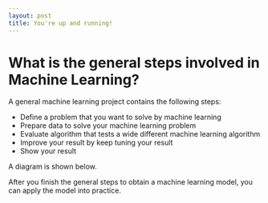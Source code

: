 ```yaml
---
layout: post
title: You're up and running!
---
```


# What is the general steps involved in Machine Learning?

A general machine learning project contains the following steps:

  - Define a problem that you want to solve by machine learning
  - Prepare data to solve your machine learning problem
  - Evaluate algorithm that tests a wide different machine learning algorithm
  - Improve your result by keep tuning your result
  - Show your result

A diagram is shown below.

After you finish the general steps to obtain a machine learning model, you can apply the model into practice.
